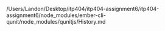 /Users/Landon/Desktop/itp404/itp404-assignment6/itp404-assignment6/node_modules/ember-cli-qunit/node_modules/qunitjs/History.md